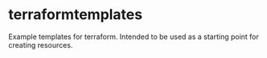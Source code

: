 # terraformtemplates
Example templates for terraform. Intended to be used as a starting point for creating resources.
